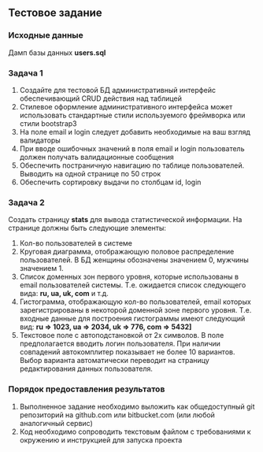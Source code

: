 ## Тестовое задание

### Исходные данные

Дамп базы данных **users.sql**

### Задача 1

1) Создайте для тестовой БД административный интерфейс обеспечивающий CRUD действия над таблицей
2) Стилевое оформление административного интерфейса может использовать стандартные стили используемого фреймворка или стили bootstrap3
3) На поле email и login следует добавить необходимые на ваш взгляд валидаторы
4) При вводе ошибочных значений в поля email и login пользователь должен получать валидационные сообщения
5) Обеспечить постраничную навигацию по таблице пользователей. Выводить на одной странице по 50 строк
6) Обеспечить сортировку выдачи по столбцам id, login

### Задача 2

Создать страницу **stats** для вывода статистической информации. На странице должны быть следующие элементы:

1) Кол-во пользователей в системе
2) Круговая диаграмма, отображающую половое распределение пользователей. В БД женщины обозначены значением 0, мужчины значением 1.
3) Список доменных зон первого уровня, которые использованы в email пользователей системы. Т.е. ожидается список следующего вида: **ru, ua, uk, com** и т.д.
4) Гистограмма, отображающую кол-во пользователей, email которых зарегистрированы в некоторой доменной зоне первого уровня. Т.е. входные данные для построения гистограммы имеют следующий вид: **ru => 1023, ua => 2034, uk => 776, com => 5432]**
5) Текстовое поле с автоподстановкой от 2х символов. В поле предполагается вводить логин пользователя. При наличии совпадений автокомплитер показывает не более 10 вариантов. Выбор варианта автоматически переводит на страницу редактирования данных пользователя.

### Порядок предоставления результатов

1) Выполненное задание необходимо выложить как общедоступный git репозиторий на github.com или bitbucket.com (или любой аналогичный сервис)
2) Код необходимо сопроводить текстовым файлом с требованиями к окружению и инструкцией для запуска проекта
